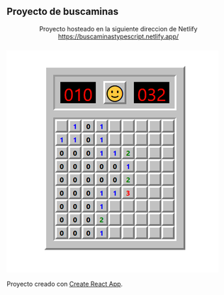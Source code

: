 ## Proyecto de buscaminas 
<p align="center">Proyecto hosteado en la siguiente direccion de Netlify</br><a href="https://elastic-knuth-134ca1.netlify.app/" target="_blank" rel="noopener noreferrer">https://buscaminastypescript.netlify.app/</a></br></p>

### 
![Foto buscaminas](foto.png)

Proyecto creado con [Create React App](https://github.com/facebook/create-react-app).
